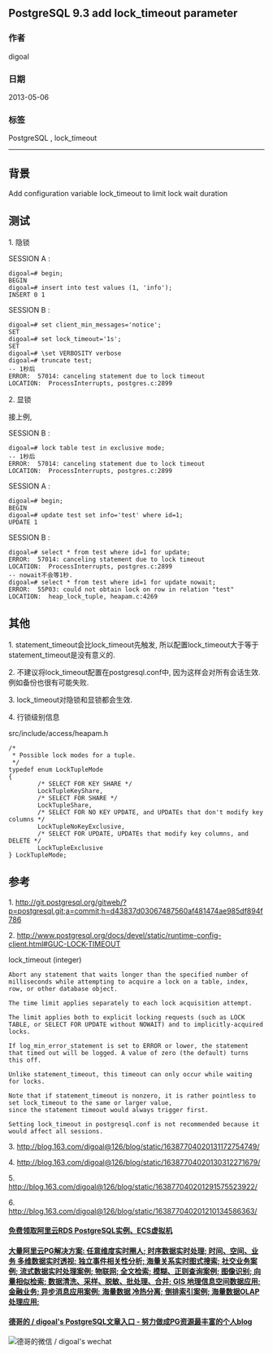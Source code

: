 ## PostgreSQL 9.3 add lock_timeout parameter  
                                                                    
### 作者                                                                       
digoal                                                               
                                                                
### 日期                                                                                                                                   
2013-05-06                                                             
                                                                   
### 标签                                                                
PostgreSQL , lock_timeout  
                                                                                                                                      
----                                                                                                                                
                                                                                                                                         
## 背景               
Add configuration variable lock_timeout to limit lock wait duration  
  
## 测试  
1\. 隐锁  
  
SESSION A :   
  
```  
digoal=# begin;  
BEGIN  
digoal=# insert into test values (1, 'info');  
INSERT 0 1  
```  
  
SESSION B :   
  
```  
digoal=# set client_min_messages='notice';  
SET  
digoal=# set lock_timeout='1s';  
SET  
digoal=# \set VERBOSITY verbose  
digoal=# truncate test;  
-- 1秒后  
ERROR:  57014: canceling statement due to lock timeout  
LOCATION:  ProcessInterrupts, postgres.c:2899  
```  
  
2\. 显锁  
  
接上例,   
  
SESSION B :   
  
```  
digoal=# lock table test in exclusive mode;  
-- 1秒后  
ERROR:  57014: canceling statement due to lock timeout  
LOCATION:  ProcessInterrupts, postgres.c:2899  
```  
  
SESSION A :   
  
```  
digoal=# begin;  
BEGIN  
digoal=# update test set info='test' where id=1;  
UPDATE 1  
```  
  
SESSION B :   
  
```  
digoal=# select * from test where id=1 for update;  
ERROR:  57014: canceling statement due to lock timeout  
LOCATION:  ProcessInterrupts, postgres.c:2899  
-- nowait不会等1秒.  
digoal=# select * from test where id=1 for update nowait;  
ERROR:  55P03: could not obtain lock on row in relation "test"  
LOCATION:  heap_lock_tuple, heapam.c:4269  
```  
  
## 其他  
1\. statement_timeout会比lock_timeout先触发, 所以配置lock_timeout大于等于statement_timeout是没有意义的.  
  
2\. 不建议将lock_timeout配置在postgresql.conf中, 因为这样会对所有会话生效. 例如备份也很有可能失败.  
  
3\. lock_timeout对隐锁和显锁都会生效.  
  
4\. 行锁级别信息  
  
src/include/access/heapam.h  
  
```  
/*  
 * Possible lock modes for a tuple.  
 */  
typedef enum LockTupleMode  
{  
        /* SELECT FOR KEY SHARE */  
        LockTupleKeyShare,  
        /* SELECT FOR SHARE */  
        LockTupleShare,  
        /* SELECT FOR NO KEY UPDATE, and UPDATEs that don't modify key columns */  
        LockTupleNoKeyExclusive,  
        /* SELECT FOR UPDATE, UPDATEs that modify key columns, and DELETE */  
        LockTupleExclusive  
} LockTupleMode;  
```  
  
## 参考  
1\. http://git.postgresql.org/gitweb/?p=postgresql.git;a=commit;h=d43837d03067487560af481474ae985df894f786  
  
2\. http://www.postgresql.org/docs/devel/static/runtime-config-client.html#GUC-LOCK-TIMEOUT  
  
lock_timeout (integer)  
  
```  
Abort any statement that waits longer than the specified number of milliseconds while attempting to acquire a lock on a table, index, row, or other database object.   
  
The time limit applies separately to each lock acquisition attempt.   
  
The limit applies both to explicit locking requests (such as LOCK TABLE, or SELECT FOR UPDATE without NOWAIT) and to implicitly-acquired locks.   
  
If log_min_error_statement is set to ERROR or lower, the statement that timed out will be logged. A value of zero (the default) turns this off.  
  
Unlike statement_timeout, this timeout can only occur while waiting for locks.   
  
Note that if statement_timeout is nonzero, it is rather pointless to set lock_timeout to the same or larger value,   
since the statement timeout would always trigger first.  
  
Setting lock_timeout in postgresql.conf is not recommended because it would affect all sessions.  
```  
  
3\. http://blog.163.com/digoal@126/blog/static/16387704020131172754749/  
  
4\. http://blog.163.com/digoal@126/blog/static/16387704020130312271679/  
  
5\. http://blog.163.com/digoal@126/blog/static/163877040201291575523922/  
  
6\. http://blog.163.com/digoal@126/blog/static/163877040201210134586363/  
  
  
  
  
  
  
  
  
  
  
  
  
  
  
  
  
  
  
  
  
  
  
  
  
  
  
  
  
  
  
  
  
  
  
  
  
  
#### [免费领取阿里云RDS PostgreSQL实例、ECS虚拟机](https://www.aliyun.com/database/postgresqlactivity "57258f76c37864c6e6d23383d05714ea")
  
  
#### [大量阿里云PG解决方案: 任意维度实时圈人; 时序数据实时处理; 时间、空间、业务 多维数据实时透视; 独立事件相关性分析; 海量关系实时图式搜索; 社交业务案例; 流式数据实时处理案例; 物联网; 全文检索; 模糊、正则查询案例; 图像识别; 向量相似检索; 数据清洗、采样、脱敏、批处理、合并; GIS 地理信息空间数据应用; 金融业务; 异步消息应用案例; 海量数据 冷热分离; 倒排索引案例; 海量数据OLAP处理应用;](https://yq.aliyun.com/topic/118 "40cff096e9ed7122c512b35d8561d9c8")
  
  
#### [德哥的 / digoal's PostgreSQL文章入口 - 努力做成PG资源最丰富的个人blog](https://github.com/digoal/blog/blob/master/README.md "22709685feb7cab07d30f30387f0a9ae")
  
  
![德哥的微信 / digoal's wechat](../pic/digoal_weixin.jpg "f7ad92eeba24523fd47a6e1a0e691b59")
  
